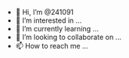 - 👋 Hi, I’m @241091
- 👀 I’m interested in ...
- 🌱 I’m currently learning ...
- 💞️ I’m looking to collaborate on ...
- 📫 How to reach me ...

<!---
241091/241091 is a ✨ special ✨ repository because its `README.md` (this file) appears on your GitHub profile.
You can click the Preview link to take a look at your changes.
--->
